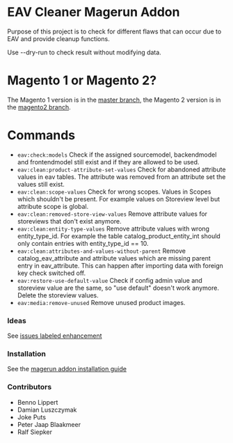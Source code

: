 # EAV Cleaner Magerun Addon

Purpose of this project is to check for different flaws that can occur due to EAV and provide cleanup functions.

Use --dry-run to check result without modifying data.

# Magento 1 or Magento 2?

The Magento 1 version is in the [master branch](https://github.com/magento-hackathon/EAVCleaner/tree/master), the Magento 2 version is in the [magento2 branch](https://github.com/magento-hackathon/EAVCleaner/tree/magento2).

# Commands

* `eav:check:models` Check if the assigned sourcemodel, backendmodel and frontendmodel still exist and if they are allowed to be used.
* `eav:clean:product-attribute-set-values` Check for abandoned attribute values in eav tables. The attribute was removed from an attribute set the values still exist. 
* `eav:clean:scope-values` Check for wrong scopes. Values in Scopes which shouldn't be present. For example values on Storeview level but attribute scope is global.
* `eav:clean:removed-store-view-values` Remove attribute values for storeviews that don't exist anymore.
* `eav:clean:entity-type-values` Remove attribute values with wrong entity_type_id. For example the table catalog_product_entity_int should only contain entries with entity_type_id == 10.
* `eav:clean:attributes-and-values-without-parent` Remove catalog_eav_attribute and attribute values which are missing parent entry in eav_attribute. This can happen after importing data with foreign key check switched off.
* `eav:restore-use-default-value` Check if config admin value and storeview value are the same, so "use default" doesn't work anymore. Delete the storeview values.
* `eav:media:remove-unused` Remove unused product images.

### Ideas

See [issues labeled enhancement](https://github.com/magento-hackathon/EAVCleaner/issues?q=is%3Aissue+is%3Aopen+label%3Aenhancement)

### Installation

See the [magerun addon installation guide](https://github.com/netz98/n98-magerun/wiki/Modules#where-can-modules-be-placed)

### Contributors
- Benno Lippert
- Damian Luszczymak
- Joke Puts
- Peter Jaap Blaakmeer
- Ralf Siepker
